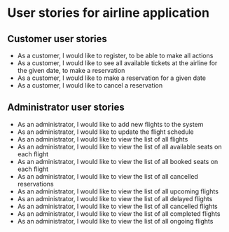 # User stories for airline application

## Customer user stories
- As a customer, I would like to register, to be able to make all actions
- As a customer, I would like to see all available tickets at the airline for the given date, to make a reservation
- As a customer, I would like to make a reservation for a given date
- As a customer, I would like to cancel a reservation

## Administrator user stories
- As an administrator, I would like to add new flights to the system
- As an administrator, I would like to update the flight schedule
- As an administrator, I would like to view the list of all flights
- As an administrator, I would like to view the list of all available seats on each flight
- As an administrator, I would like to view the list of all booked seats on each flight
- As an administrator, I would like to view the list of all cancelled reservations
- As an administrator, I would like to view the list of all upcoming flights
- As an administrator, I would like to view the list of all delayed flights
- As an administrator, I would like to view the list of all cancelled flights
- As an administrator, I would like to view the list of all completed flights
- As an administrator, I would like to view the list of all ongoing flights